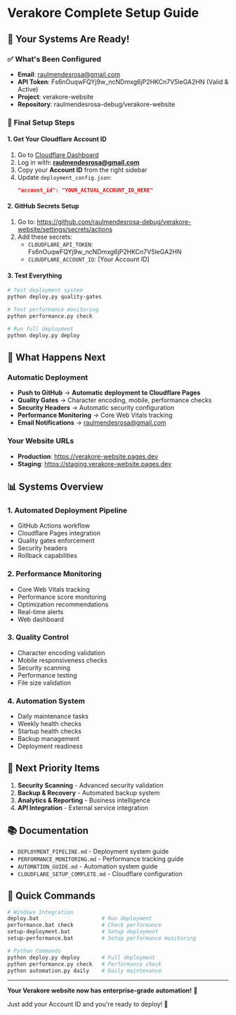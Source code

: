 # Verakore Complete Setup Guide

## 🎉 **Your Systems Are Ready!**

### ✅ **What's Been Configured**
- **Email**: raulmendesrosa@gmail.com
- **API Token**: Fs6nOuqwFQYj9w_ncNDmxg6jP2HKCn7V5leGA2HN (Valid & Active)
- **Project**: verakore-website
- **Repository**: raulmendesrosa-debug/verakore-website

### 🔧 **Final Setup Steps**

#### 1. Get Your Cloudflare Account ID
1. Go to [Cloudflare Dashboard](https://dash.cloudflare.com/)
2. Log in with: **raulmendesrosa@gmail.com**
3. Copy your **Account ID** from the right sidebar
4. Update `deployment_config.json`:
   ```json
   "account_id": "YOUR_ACTUAL_ACCOUNT_ID_HERE"
   ```

#### 2. GitHub Secrets Setup
1. Go to: https://github.com/raulmendesrosa-debug/verakore-website/settings/secrets/actions
2. Add these secrets:
   - `CLOUDFLARE_API_TOKEN`: Fs6nOuqwFQYj9w_ncNDmxg6jP2HKCn7V5leGA2HN
   - `CLOUDFLARE_ACCOUNT_ID`: [Your Account ID]

#### 3. Test Everything
```bash
# Test deployment system
python deploy.py quality-gates

# Test performance monitoring
python performance.py check

# Run full deployment
python deploy.py deploy
```

## 🚀 **What Happens Next**

### **Automatic Deployment**
- **Push to GitHub** → **Automatic deployment to Cloudflare Pages**
- **Quality Gates** → Character encoding, mobile, performance checks
- **Security Headers** → Automatic security configuration
- **Performance Monitoring** → Core Web Vitals tracking
- **Email Notifications** → raulmendesrosa@gmail.com

### **Your Website URLs**
- **Production**: https://verakore-website.pages.dev
- **Staging**: https://staging.verakore-website.pages.dev

## 📊 **Systems Overview**

### **1. Automated Deployment Pipeline**
- GitHub Actions workflow
- Cloudflare Pages integration
- Quality gates enforcement
- Security headers
- Rollback capabilities

### **2. Performance Monitoring**
- Core Web Vitals tracking
- Performance score monitoring
- Optimization recommendations
- Real-time alerts
- Web dashboard

### **3. Quality Control**
- Character encoding validation
- Mobile responsiveness checks
- Security scanning
- Performance testing
- File size validation

### **4. Automation System**
- Daily maintenance tasks
- Weekly health checks
- Startup health checks
- Backup management
- Deployment readiness

## 🎯 **Next Priority Items**

1. **Security Scanning** - Advanced security validation
2. **Backup & Recovery** - Automated backup system
3. **Analytics & Reporting** - Business intelligence
4. **API Integration** - External service integration

## 📚 **Documentation**
- `DEPLOYMENT_PIPELINE.md` - Deployment system guide
- `PERFORMANCE_MONITORING.md` - Performance tracking guide
- `AUTOMATION_GUIDE.md` - Automation system guide
- `CLOUDFLARE_SETUP_COMPLETE.md` - Cloudflare configuration

## 🔧 **Quick Commands**

```bash
# Windows Integration
deploy.bat                    # Run deployment
performance.bat check         # Check performance
setup-deployment.bat          # Setup deployment
setup-performance.bat         # Setup performance monitoring

# Python Commands
python deploy.py deploy       # Full deployment
python performance.py check   # Performance check
python automation.py daily    # Daily maintenance
```

---

**Your Verakore website now has enterprise-grade automation!** 🎉

Just add your Account ID and you're ready to deploy! 🚀
